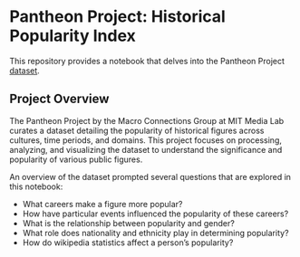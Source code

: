 # Pantheon Project: Historical Popularity Index

This repository provides a notebook that delves into the Pantheon Project [dataset](https://www.kaggle.com/datasets/mit/pantheon-project).

## Project Overview

The Pantheon Project by the Macro Connections Group at MIT Media Lab curates a dataset detailing the popularity of historical figures across cultures, time periods, and domains. This project focuses on processing, analyzing, and visualizing the dataset to understand the significance and popularity of various public figures.

An overview of the dataset prompted several questions that are explored in this notebook:

- What careers make a figure more popular?
- How have particular events influenced the popularity of these careers?
- What is the relationship between popularity and gender?
- What role does nationality and ethnicity play in determining popularity?
- How do wikipedia statistics affect a person’s popularity?

